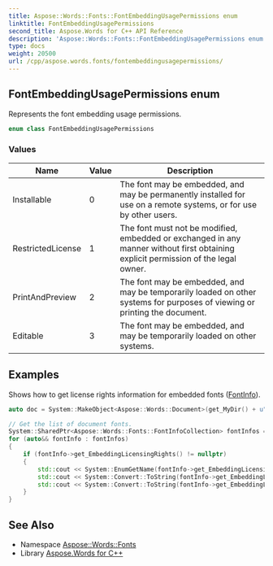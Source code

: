 ```yaml
---
title: Aspose::Words::Fonts::FontEmbeddingUsagePermissions enum
linktitle: FontEmbeddingUsagePermissions
second_title: Aspose.Words for C++ API Reference
description: 'Aspose::Words::Fonts::FontEmbeddingUsagePermissions enum. Represents the font embedding usage permissions in C++.'
type: docs
weight: 20500
url: /cpp/aspose.words.fonts/fontembeddingusagepermissions/
---
```

## FontEmbeddingUsagePermissions enum


Represents the font embedding usage permissions.

```cpp
enum class FontEmbeddingUsagePermissions
```

### Values

| Name | Value | Description |
| --- | --- | --- |
| Installable | 0 | The font may be embedded, and may be permanently installed for use on a remote systems, or for use by other users. |
| RestrictedLicense | 1 | The font must not be modified, embedded or exchanged in any manner without first obtaining explicit permission of the legal owner. |
| PrintAndPreview | 2 | The font may be embedded, and may be temporarily loaded on other systems for purposes of viewing or printing the document. |
| Editable | 3 | The font may be embedded, and may be temporarily loaded on other systems. |


## Examples



Shows how to get license rights information for embedded fonts ([FontInfo](../fontinfo/)). 
```cpp
auto doc = System::MakeObject<Aspose::Words::Document>(get_MyDir() + u"Embedded font rights.docx");

// Get the list of document fonts.
System::SharedPtr<Aspose::Words::Fonts::FontInfoCollection> fontInfos = doc->get_FontInfos();
for (auto&& fontInfo : fontInfos)
{
    if (fontInfo->get_EmbeddingLicensingRights() != nullptr)
    {
        std::cout << System::EnumGetName(fontInfo->get_EmbeddingLicensingRights()->get_EmbeddingUsagePermissions()) << std::endl;
        std::cout << System::Convert::ToString(fontInfo->get_EmbeddingLicensingRights()->get_BitmapEmbeddingOnly()) << std::endl;
        std::cout << System::Convert::ToString(fontInfo->get_EmbeddingLicensingRights()->get_NoSubsetting()) << std::endl;
    }
}
```

## See Also

* Namespace [Aspose::Words::Fonts](../)
* Library [Aspose.Words for C++](../../)
